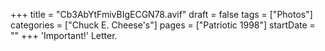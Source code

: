 +++
title = "Cb3AbYtFmivBIgECGN78.avif"
draft = false
tags = ["Photos"]
categories = ["Chuck E. Cheese's"]
pages = ["Patriotic 1998"]
startDate = ""
+++
'Important!' Letter.
